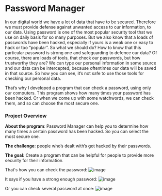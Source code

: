 # Password Manager





In our digital world we have a lot of data that have to be secured. Therefore we must provide defense against unwanted access to our information, to our data. Using password is one of the most popular security tool that we use on daily basis for so many purposes. But we also know that a loads of passwords have been hacked, especially if yours is a weak one or easy to hack or too “popular”. So what we should do? How to know that this particular password is strong one and safeguarding to defence our data? Of course, there are loads of tools, that check our passwords, but how trustworthy they are? We can type our personal information in some source and our data can be intercepted, because oftentimes our data will be saved in that source. So how you can see, it’s not safe to use those tools for checking our personal data. 

That’s why I developed a program that can check a password, using only our computers. This program shows how many times your password has been hacked. Or when we come up with some watchwords, we can check them, and so can choose the most secure one.

<h3>Project Overview</h3>

**About the program**: Password Manager can help you to determine how many times a certain password has been hacked. So you can select the most secure one.

**The challenge:** people who’s dealt with’s got hacked by their passwords.

**The goal:** Create a program that can be helpful for people to provide more security for their information.


That's how you can check the password:
![image](https://user-images.githubusercontent.com/102950421/192416319-91e43fe2-ac83-40dc-84ad-58fe80c8e81a.png)



It says if you have a strong enough password:
![image](https://user-images.githubusercontent.com/102950421/192416519-9ca7b206-4c97-43e9-9fb5-74bf3341ac82.png)



Or you can check several password at once:
![image](https://user-images.githubusercontent.com/102950421/192416618-eece081b-1498-44e6-9972-35c1908a0ad7.png)





